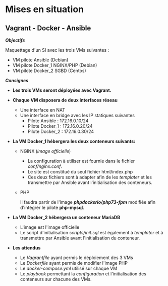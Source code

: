 Mises en situation
===
## Vagrant - Docker - Ansible

***Objectifs***

Maquettage d'un SI avec les trois VMs suivantes :
* VM pilote Ansible (Debian)
* VM pilote Docker_1 NGINX/PHP (Debian)
* VM pilote Docker_2 SGBD (Centos)

***Consignes***
* **Les trois VMs seront déployées avec Vagrant.**

* **Chaque VM disposera de deux interfaces réseau**
    * Une interface en NAT
    * Une interface en bridge avec les IP statiques suivantes
        * Pilote Ansible : 172.16.0.10/24
        * Pilote Docker_1 : 172.16.0.20/24
        * Pilote Docker_2 : 172.16.0.30/24

* **La VM Docker_1 hébergera les deux conteneurs suivants:**
    * NGINX (*image officielle*)
        * La configuration à utiliser est fournie dans le fichier *conf/nginx.conf*.
        * Le site est constitué du seul fichier html/index.php
        * Ces deux fichiers sont à adapter afin de les *templater* et les transmettre par Ansible avant l'initialisation des conteneurs.
        
    * PHP

        Il faudra partir de l'image ***phpdockerio/php73-fpm*** modifiée afin d'intégrer le pilote ****php-mysql****.
        
* **La VM Docker_2 hébergera un conteneur MariaDB**
    * L'image est l'image officielle
    * Le script d'initialisation *scripts/init.sql* est également à *templater* et à transmettre par Ansible avant l'initialisation du conteneur.


* **Les attendus**

    * Le *Vagrantfile* ayant permis le déploiement des 3 VMs
    * Le *Dockerfile* ayant permis de modifier l'image PHP
    * Le *docker-compose.yml* utilisé sur chaque VM
    * Le *playbook* permettant la *configuration* et l'initialisation des conteneurs sur chacune des VMs.
